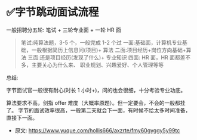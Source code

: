 # ✅字节跳动面试流程
<!--page header-->

一般招聘分五轮: 笔试 + 三轮专业面 + 一轮 HR 面 

> 笔试:纯算法题，3-5 个，一般完成 1-2 个过
一面:基础面，计算机专业基础，一般根据简历上信息问(项目)+ 算法
二面:项目经历+岗位方向基础+算法
三面:还是项目经历(发现了什么)+ 专业知识
四面: HR 面，HR 面都差不多，主要关心为什么来、 职业规划、兴趣爱好、个人管理等等 


总结: 
 						 						 					
字节面试官一般很有耐心(时长 1 小时+)，问的也会很细，十分考验专业功底。 

算法要求不高，剑指 offer 难度（大概率原题）。但一定要会，不会的一般都挂了。 字节的面试效率很高，一般第二天就会下一面，有时候不给太多时间准备，直接下一面。 
 			 		
 	 


<!--page footer-->
- 原文: <https://www.yuque.com/hollis666/axzrte/fmy60gyggy5y99tc>